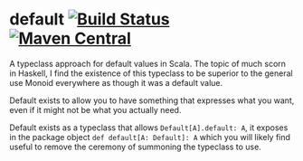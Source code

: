 # default [![Build Status](https://travis-ci.com/ChristopherDavenport/default.svg?branch=master)](https://travis-ci.com/ChristopherDavenport/default) [![Maven Central](https://maven-badges.herokuapp.com/maven-central/io.chrisdavenport/default_2.12/badge.svg)](https://maven-badges.herokuapp.com/maven-central/io.chrisdavenport/default_2.12)

A typeclass approach for default values in Scala. The topic of much scorn in Haskell, I find the existence of this typeclass
to be superior to the general use Monoid everywhere as though it was a default value.

Default exists to allow you to have something that expresses what you want, even if it might not be what you actually need.

Default exists as a typeclass that allows `Default[A].default: A`, it exposes in the package object `def default[A: Default]: A` which you will likely find useful to remove the ceremony of summoning the typeclass to use.